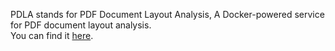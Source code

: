 PDLA stands for PDF Document Layout Analysis, A Docker-powered service for PDF document layout analysis.  
You can find it [here](https://github.com/huridocs/pdf-document-layout-analysis).